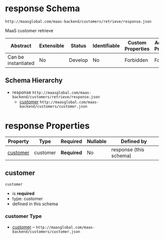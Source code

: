 # response Schema

```
http://maasglobal.com/maas-backend/customers/retrieve/response.json
```

MaaS customer retrieve

| Abstract            | Extensible | Status  | Identifiable | Custom Properties | Additional Properties | Defined In                                                     |
| ------------------- | ---------- | ------- | ------------ | ----------------- | --------------------- | -------------------------------------------------------------- |
| Can be instantiated | No         | Develop | No           | Forbidden         | Forbidden             | [maas-backend/customers/retrieve/response.json](response.json) |

## Schema Hierarchy

- response `http://maasglobal.com/maas-backend/customers/retrieve/response.json`
  - [customer](../customer.md) `http://maasglobal.com/maas-backend/customers/customer.json`

# response Properties

| Property              | Type     | Required     | Nullable | Defined by             |
| --------------------- | -------- | ------------ | -------- | ---------------------- |
| [customer](#customer) | customer | **Required** | No       | response (this schema) |

## customer

`customer`

- is **required**
- type: customer
- defined in this schema

### customer Type

- [customer](../customer.md) – `http://maasglobal.com/maas-backend/customers/customer.json`
